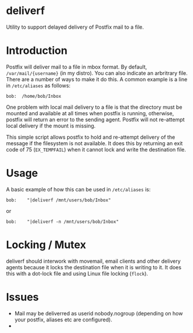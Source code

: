 deliverf
========

Utility to support delayed delivery of Postfix mail to a file.

Introduction
=========
Postfix will deliver mail to a file in mbox format. By default, `/var/mail/{username}`
(in my distro). You can also indicate an arbritrary file. There are a number of ways to make it do this. A common example is a line in `/etc/aliases` as follows:
```
bob:  /home/bob/Inbox
```
One problem with local mail delivery to a file is that the directory must be mounted
and available at all times when postfix is running, otherwise, postfix will return
an error to the sending agent. Postfix will not re-attempt local delivery if the
mount is missing.

This simple script allows postfix to hold and re-attempt delivery of the message
if the filesystem is not available. It does this by returning an exit code of
75 (`EX_TEMPFAIL`) when it cannot lock and write the destination file.

Usage
=====
A basic example of how this can be used in `/etc/aliases` is:
```
bob:    "|deliverf /mnt/users/bob/Inbox"
```
or
```
bob:    "|deliverf -n /mnt/users/bob/Inbox"
```

Locking / Mutex
===============
deliverf should interwork with movemail, email clients and other delivery agents because it locks the destination
file when it is writing to it. It does this with a dot-lock file and using Linux file locking (`flock`).

Issues
======
   * Mail may be deliverred as userid nobody.nogroup (depending on how your postfix, aliases etc are configured).
   * 
